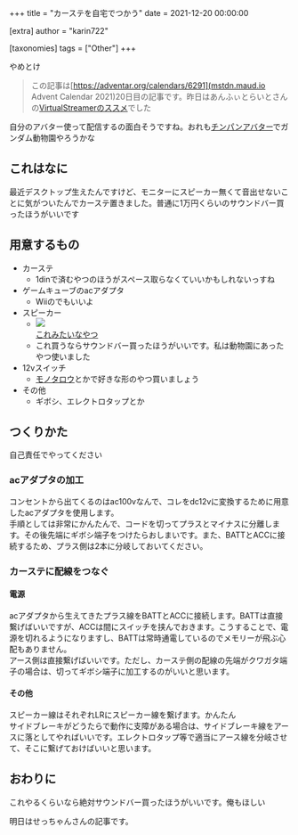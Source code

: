 +++
title = "カーステを自宅でつかう"
date = 2021-12-20 00:00:00

[extra]
author = "karin722"

[taxonomies]
tags = ["Other"]
+++

やめとけ
<!--more-->
>この記事は[https://adventar.org/calendars/6291](mstdn.maud.io Advent Calendar 2021)20日目の記事です。昨日はあんふぃとらいとさんの[VirtualStreamerのススメ](https://godolphin48.com/p/virtualstreamer%E3%81%AE%E3%82%B9%E3%82%B9%E3%83%A1/)でした

自分のアバター使って配信するの面白そうですね。おれも[チンパンアバター](https://booth.pm/ja/items/2945751)でガンダム動物園やろうかな

## これはなに
最近デスクトップ生えたんですけど、モニターにスピーカー無くて音出せないことに気がついたんでカーステ置きました。普通に1万円くらいのサウンドバー買ったほうがいいです

## 用意するもの
- カーステ
  - 1dinで済むやつのほうがスペース取らなくていいかもしれないっすね
- ゲームキューブのacアダプタ
  - Wiiのでもいいよ
- スピーカー
  - ![](https://m.media-amazon.com/images/I/41fu713OT2L._AC_.jpg) <br>[これみたいなやつ](https://www.amazon.co.jp/ONKYO-D-55EX-2%E3%82%A6%E3%82%A7%E3%82%A4%E3%82%B9%E3%83%94%E3%83%BC%E3%82%AB%E3%83%BC%E3%82%B7%E3%82%B9%E3%83%86%E3%83%A0-2%E5%8F%B01%E7%B5%84-%E3%80%90%E5%9B%BD%E5%86%85%E6%AD%A3%E8%A6%8F%E5%93%81%E3%80%91/dp/B008UC9OFC/ref=sr_1_5?__mk_ja_JP=%E3%82%AB%E3%82%BF%E3%82%AB%E3%83%8A&keywords=%E3%82%B9%E3%83%94%E3%83%BC%E3%82%AB%E3%83%BC+onkyo&qid=1639656519&s=musical-instruments&sr=1-5)
  - これ買うならサウンドバー買ったほうがいいです。私は動物園にあったやつ使いました
- 12vスイッチ
  - [モノタロウ](https://www.monotaro.com/k/store/12v%20%E3%82%B9%E3%82%A4%E3%83%83%E3%83%81/)とかで好きな形のやつ買いましょう
- その他
  - ギボシ、エレクトロタップとか

## つくりかた
自己責任でやってください
### acアダプタの加工
コンセントから出てくるのはac100vなんで、コレをdc12vに変換するために用意したacアダプタを使用します。
<br>
手順としては非常にかんたんで、コードを切ってプラスとマイナスに分離します。その後先端にギボシ端子をつけたらおしまいです。また、BATTとACCに接続するため、プラス側は2本に分岐しておいてください。

### カーステに配線をつなぐ
#### 電源
acアダプタから生えてきたプラス線をBATTとACCに接続します。BATTは直接繋げばいいですが、ACCは間にスイッチを挟んでおきます。こうすることで、電源を切れるようになりますし、BATTは常時通電しているのでメモリーが飛ぶ心配もありません。
<br>
アース側は直接繋げばいいです。ただし、カーステ側の配線の先端がクワガタ端子の場合は、切ってギボシ端子に加工するのがいいと思います。

#### その他
スピーカー線はそれぞれLRにスピーカー線を繋げます。かんたん
<br>
サイドブレーキがどうたらで動作に支障がある場合は、サイドブレーキ線をアースに落としてやればいいです。エレクトロタップ等で適当にアース線を分岐させて、そこに繋げておけばいいと思います。

## おわりに
これやるくらいなら絶対サウンドバー買ったほうがいいです。俺もほしい

明日はせっちゃんさんの記事です。